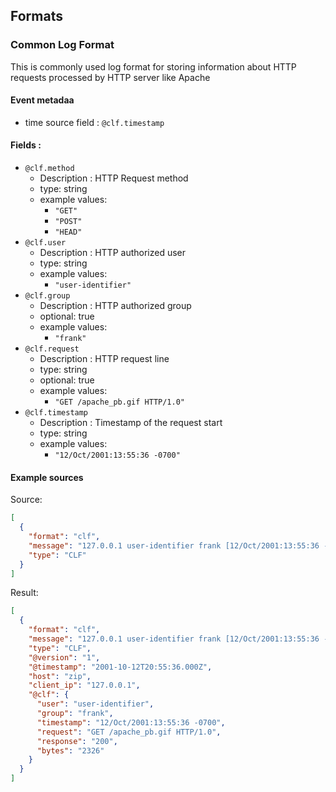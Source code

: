Formats
-------

### Common Log Format
This is commonly used log format for storing information about HTTP requests processed by HTTP server like Apache
#### Event metadaa
* time source field : `@clf.timestamp`

#### Fields :
* `@clf.method`
  * Description : HTTP Request method
  * type: string
  * example values:
    * `"GET"`
    * `"POST"`
    * `"HEAD"`
* `@clf.user`
  * Description : HTTP authorized user
  * type: string
  * example values:
    * `"user-identifier"`
* `@clf.group`
  * Description : HTTP authorized group
  * optional: true
  * example values:
    * `"frank"`
* `@clf.request`
  * Description : HTTP request line
  * type: string
  * optional: true
  * example values:
    * `"GET /apache_pb.gif HTTP/1.0"`
* `@clf.timestamp`
  * Description : Timestamp of the request start
  * type: string
  * example values:
    * `"12/Oct/2001:13:55:36 -0700"`

#### Example sources
Source:
```json
[
  {
    "format": "clf",
    "message": "127.0.0.1 user-identifier frank [12/Oct/2001:13:55:36 -0700] \"GET /apache_pb.gif HTTP/1.0\" 200 2326",
    "type": "CLF"
  }
]
```
Result:
```json
[
  {
    "format": "clf",
    "message": "127.0.0.1 user-identifier frank [12/Oct/2001:13:55:36 -0700] \"GET /apache_pb.gif HTTP/1.0\" 200 2326",
    "type": "CLF",
    "@version": "1",
    "@timestamp": "2001-10-12T20:55:36.000Z",
    "host": "zip",
    "client_ip": "127.0.0.1",
    "@clf": {
      "user": "user-identifier",
      "group": "frank",
      "timestamp": "12/Oct/2001:13:55:36 -0700",
      "request": "GET /apache_pb.gif HTTP/1.0",
      "response": "200",
      "bytes": "2326"
    }
  }
]
```
